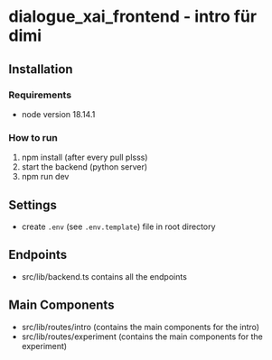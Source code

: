 # dialogue_xai_frontend - intro für dimi

## Installation

### Requirements

- node version 18.14.1

### How to run

1. npm install (after every pull plsss)
2. start the backend (python server)
3. npm run dev

## Settings

- create `.env` (see `.env.template`) file in root directory

## Endpoints
- src/lib/backend.ts contains all the endpoints

## Main Components
- src/lib/routes/intro (contains the main components for the intro)
- src/lib/routes/experiment (contains the main components for the experiment)
